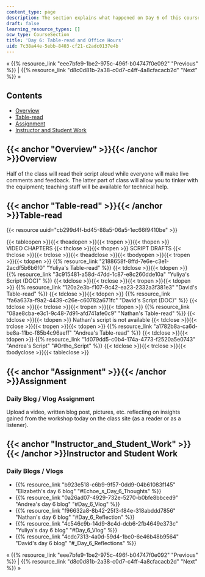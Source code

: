 ```yaml
---
content_type: page
description: The section explains what happened on Day 6 of this course.
draft: false
learning_resource_types: []
ocw_type: CourseSection
title: 'Day 6: Table-read and Office Hours'
uid: 7c38a44e-5ebb-8403-cf21-c2adc0137e4b
---
```

« {{% resource_link "eee7bfe9-1be2-975c-496f-b04747f0e092" "Previous" %}} | {{% resource_link "d8c0d81b-2a38-c0d7-c4ff-4a8cfacacb2d" "Next" %}} »

## Contents

- [Overview](#Overview)
- [Table-read](#Table-read)
- [Assignment](#Assignment)
- [Instructor and Student Work](#Instructor_and_Student_Work)

## {{< anchor "Overview" >}}{{< /anchor >}}Overview

Half of the class will read their script aloud while everyone will make live comments and feedback. The latter part of class will allow you to tinker with the equipment; teaching staff will be available for technical help.

## {{< anchor "Table-read" >}}{{< /anchor >}}Table-read

{{< resource uuid="cb299d4f-bd45-88a5-06a5-1ec66f9410be" >}}

{{< tableopen >}}{{< theadopen >}}{{< tropen >}}{{< thopen >}}
VIDEO CHAPTERS
{{< thclose >}}{{< thopen >}}
SCRIPT DRAFTS
{{< thclose >}}{{< trclose >}}{{< theadclose >}}{{< tbodyopen >}}{{< tropen >}}{{< tdopen >}}
{{% resource_link "2188658f-8ffd-7e6e-c3e1-2acdf5b6b6f0" "Yuliya's Table-read" %}}
{{< tdclose >}}{{< tdopen >}}
{{% resource_link "3c915481-a58d-47dd-1c87-e8c260dde10a" "Yuliya's Script (DOC)" %}}
{{< tdclose >}}{{< trclose >}}{{< tropen >}}{{< tdopen >}}
{{% resource_link "120a2e3b-f107-9c42-ea23-2332a3f381e3" "David's Table-read" %}}
{{< tdclose >}}{{< tdopen >}}
{{% resource_link "fa6a637a-f9a2-4439-c26e-c60782a671fc" "David's Script (DOC)" %}}
{{< tdclose >}}{{< trclose >}}{{< tropen >}}{{< tdopen >}}
{{% resource_link "08ae8cba-e3c1-9c48-7d91-afd741afe0c9" "Nathan's Table-read" %}}
{{< tdclose >}}{{< tdopen >}}
Nathan's script is not available
{{< tdclose >}}{{< trclose >}}{{< tropen >}}{{< tdopen >}}
{{% resource_link "a1782b8a-ca6d-be8a-11bc-f85b4c96aeff" "Andrea's Table-read" %}}
{{< tdclose >}}{{< tdopen >}}
{{% resource_link "1d079dd5-c0b4-174a-4773-f2520a5e0743" "Andrea's Script" "#Ortho_Script" %}}
{{< tdclose >}}{{< trclose >}}{{< tbodyclose >}}{{< tableclose >}}

## {{< anchor "Assignment" >}}{{< /anchor >}}Assignment

### Daily Blog / Vlog Assignment

Upload a video, written blog post, pictures, etc. reflecting on insights gained from the workshop today on the class site (as a reader or as a listener).

## {{< anchor "Instructor_and_Student_Work" >}}{{< /anchor >}}Instructor and Student Work

### Daily Blogs / Vlogs

- {{% resource_link "b923e518-c6b9-9f57-0dd9-04b61083f145" "Elizabeth's day 6 blog" "#Echoe_s_Day_6_Thoughts" %}}
- {{% resource_link "0a26ad07-4929-732e-5270-b0bfe8bbced9" "Andrea's day 6 blog" "#Day_6_Vlog" %}}
- {{% resource_link "f96632a8-8b42-25f3-f84e-318abddd7856" "Nathan's day 6 blog" "#Day_6_Reflection" %}}
- {{% resource_link "4c546c9b-14d9-8c4d-dcb6-2fb4649e373c" "Yuliya's day 6 blog" "#Day_6_Vlog" %}}
- {{% resource_link "4cdc7313-4a0d-59d4-1bc0-6e46b48b9564" "David's day 6 blog" "#_Day_6_Reflections" %}}

« {{% resource_link "eee7bfe9-1be2-975c-496f-b04747f0e092" "Previous" %}} | {{% resource_link "d8c0d81b-2a38-c0d7-c4ff-4a8cfacacb2d" "Next" %}} »